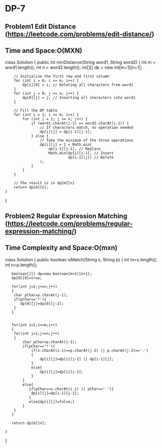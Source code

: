 # DP-7

## Problem1 Edit Distance (https://leetcode.com/problems/edit-distance/)
## Time and Space:O(MXN)
class Solution {
    public int minDistance(String word1, String word2) {
        int m = word1.length();
        int n = word2.length();
        int[][] dp = new int[m+1][n+1];

        // Initialize the first row and first column
        for (int i = 0; i <= m; i++) {
            dp[i][0] = i; // Deleting all characters from word1
        }
        for (int j = 0; j <= n; j++) {
            dp[0][j] = j; // Inserting all characters into word1
        }

        // Fill the DP table
        for (int i = 1; i <= m; i++) {
            for (int j = 1; j <= n; j++) {
                if (word1.charAt(i-1) == word2.charAt(j-1)) {
                    // If characters match, no operation needed
                    dp[i][j] = dp[i-1][j-1];
                } else {
                    // Take the minimum of the three operations
                    dp[i][j] = 1 + Math.min(
                        dp[i-1][j-1], // Replace
                        Math.min(dp[i][j-1], // Insert
                                 dp[i-1][j]) // Delete
                    );
                }
            }
        }

        // The result is in dp[m][n]
        return dp[m][n];
    }
}


## Problem2 Regular Expression Matching (https://leetcode.com/problems/regular-expression-matching/)
## Time Complexity and Space:O(mxn) 
class Solution {
    public boolean isMatch(String s, String p) {
       int m=s.length();
       int n=p.length();


       boolean[][] dp=new boolean[m+1][n+1];
       dp[0][0]=true;

       for(int j=1;j<=n;j++)
       {
        char pChar=p.charAt(j-1);
        if(pChar=='*'){
           dp[0][j]=dp[0][j-2];
        }
       }


       for(int i=1;i<=m;i++)
       {
        for(int j=1;j<=n;j++)
        {
            char pChar=p.charAt(j-1);
            if(pChar=='*'){
                if(s.charAt(i-1)==p.charAt(j-2) || p.charAt(j-2)=='.')
                {
                    dp[i][j]=dp[i][j-2] || dp[i-1][j];
                }
                else{
                    dp[i][j]=dp[i][j-2];
                }
            }
            else{
               if(pChar==s.charAt(i-1) || pChar=='.'){
                dp[i][j]=dp[i-1][j-1];
               }
               else{dp[i][j]=false;}
            }
        }
       }

       return dp[m][n];

    }
}